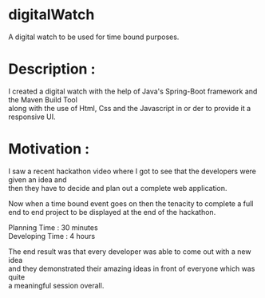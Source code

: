 # digitalWatch
A digital watch to be used for time bound purposes.


# Description : 

I created a digital watch with the help of Java's Spring-Boot framework and the Maven Build Tool <br>
along with the use of Html, Css and the Javascript in or der to provide it a responsive UI. <br>
 
# Motivation : 

I saw a recent hackathon video where I got to see that the developers were given an idea and  <br>
then they have to decide and plan out a complete web application. <br>

Now when a time bound event goes on then the tenacity to complete a full <br>
end to end project to be displayed at the end of the hackathon.

Planning Time  : 30 minutes <br>
Developing Time : 4 hours <br>

The end result was that every developer was able to come out with a new idea <br>
and they demonstrated their amazing ideas in front of everyone which was quite <br>
a meaningful session overall.

